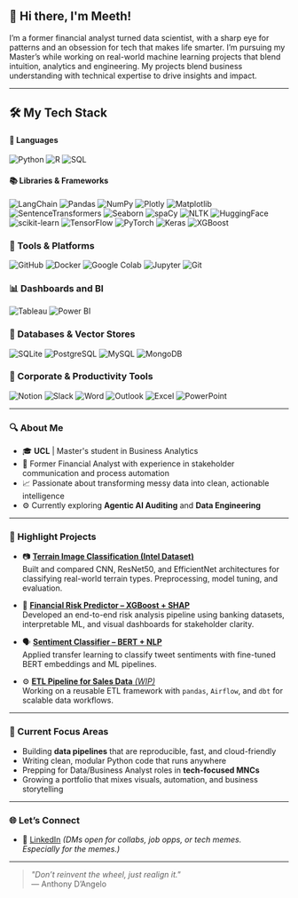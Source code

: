 ## 👋 Hi there, I'm Meeth!

I’m a former financial analyst turned data scientist, with a sharp eye for patterns and an obsession for tech that makes life smarter.
I’m pursuing my Master’s while working on real-world machine learning projects that blend intuition, analytics and engineering. My projects blend business understanding with technical expertise to drive insights and impact.

---

## 🛠️ My Tech Stack

#### 🚀 Languages  

![Python](https://img.shields.io/badge/-Python-153E73?logo=python&logoColor=white)
![R](https://img.shields.io/badge/-R-276DC3?logo=r&logoColor=white)
![SQL](https://img.shields.io/badge/-SQL-66B2FF?logo=postgresql&logoColor=white)

#### 📚 Libraries & Frameworks  
![LangChain](https://img.shields.io/badge/-LangChain-3C1370?logo=data&logoColor=white)
![Pandas](https://img.shields.io/badge/-Pandas-150458?logo=pandas&logoColor=white)
![NumPy](https://img.shields.io/badge/-NumPy-013243?logo=numpy&logoColor=white)
![Plotly](https://img.shields.io/badge/-Plotly-3F4F75?logo=plotly&logoColor=white)
![Matplotlib](https://img.shields.io/badge/-Matplotlib-11557C?logo=matplotlib&logoColor=white)
![SentenceTransformers](https://img.shields.io/badge/-SentenceTransformers-008080?logo=python&logoColor=white)
![Seaborn](https://img.shields.io/badge/-Seaborn-26A69A?logo=python&logoColor=white)
![spaCy](https://img.shields.io/badge/-spaCy-09A3D5?logo=spacy&logoColor=white)
![NLTK](https://img.shields.io/badge/-NLTK-76B900?logo=nltk&logoColor=white)
![HuggingFace](https://img.shields.io/badge/-HuggingFace-FFD21F?logo=huggingface&logoColor=black)
![scikit-learn](https://img.shields.io/badge/-Scikit--Learn-F7931E?logo=scikit-learn&logoColor=white)
![TensorFlow](https://img.shields.io/badge/-TensorFlow-FF6F00?logo=tensorflow&logoColor=white)
![PyTorch](https://img.shields.io/badge/-PyTorch-EE4C2C?logo=pytorch&logoColor=white)
![Keras](https://img.shields.io/badge/-Keras-D00000?logo=keras&logoColor=white)
![XGBoost](https://img.shields.io/badge/-XGBoost-F34B7D?logo=python&logoColor=white)

### 🧰 Tools & Platforms

![GitHub](https://img.shields.io/badge/-GitHub-181717?logo=github&logoColor=white)
![Docker](https://img.shields.io/badge/-Docker-2496ED?logo=docker&logoColor=white)
![Google Colab](https://img.shields.io/badge/-Google%20Colab-F9AB00?logo=googlecolab&logoColor=white)
![Jupyter](https://img.shields.io/badge/-Jupyter-F37626?logo=jupyter&logoColor=white)
![Git](https://img.shields.io/badge/-Git-F05032?logo=git&logoColor=white)

### 📊 Dashboards and BI

![Tableau](https://img.shields.io/badge/-Tableau-E97627?logo=tableau&logoColor=white)
![Power BI](https://img.shields.io/badge/-Power%20BI-F2C811?logo=powerbi&logoColor=black)

### 💾 Databases & Vector Stores

![SQLite](https://img.shields.io/badge/-SQLite-003B57?logo=sqlite&logoColor=white)
![PostgreSQL](https://img.shields.io/badge/-PostgreSQL-336791?logo=postgresql&logoColor=white)
![MySQL](https://img.shields.io/badge/-MySQL-4479A1?logo=mysql&logoColor=white)
![MongoDB](https://img.shields.io/badge/-MongoDB-47A248?logo=mongodb&logoColor=white)

### 🧩 Corporate & Productivity Tools

![Notion](https://img.shields.io/badge/-Notion-000000?logo=notion&logoColor=white)
![Slack](https://img.shields.io/badge/-Slack-4A154B?logo=slack&logoColor=white)
![Word](https://img.shields.io/badge/-Word-2B579A?logo=microsoft-word&logoColor=white)
![Outlook](https://img.shields.io/badge/-Outlook-0072C6?logo=microsoft-outlook&logoColor=white)
![Excel](https://img.shields.io/badge/-Excel-217346?logo=microsoft-excel&logoColor=white)
![PowerPoint](https://img.shields.io/badge/-PowerPoint-B7472A?logo=microsoft-powerpoint&logoColor=white)

---

### 🔍 About Me
- 🎓 **UCL** | Master's student in Business Analytics
- 💼 Former Financial Analyst with experience in stakeholder communication and process automation
- 📈 Passionate about transforming messy data into clean, actionable intelligence
- ⚙️ Currently exploring **Agentic AI Auditing** and **Data Engineering**

---

### 🚀 Highlight Projects

- 📷 [**Terrain Image Classification (Intel Dataset)**](link-to-repo)  
  Built and compared CNN, ResNet50, and EfficientNet architectures for classifying real-world terrain types. Preprocessing, model tuning, and evaluation.

- 🧾 [**Financial Risk Predictor – XGBoost + SHAP**](link-to-repo)  
  Developed an end-to-end risk analysis pipeline using banking datasets, interpretable ML, and visual dashboards for stakeholder clarity.

- 🗣️ [**Sentiment Classifier – BERT + NLP**](link-to-repo)  
  Applied transfer learning to classify tweet sentiments with fine-tuned BERT embeddings and ML pipelines.

- ⚙️ [**ETL Pipeline for Sales Data** *(WIP)*](link-to-repo)  
  Working on a reusable ETL framework with `pandas`, `Airflow`, and `dbt` for scalable data workflows.

---

### 🎯 Current Focus Areas
- Building **data pipelines** that are reproducible, fast, and cloud-friendly  
- Writing clean, modular Python code that runs anywhere  
- Prepping for Data/Business Analyst roles in **tech-focused MNCs**  
- Growing a portfolio that mixes visuals, automation, and business storytelling

---

### 🌐 Let’s Connect
- 💼 [LinkedIn](https://www.linkedin.com/in/shahmeethketulkumar) *(DMs open for collabs, job opps, or tech memes. &nbsp;&nbsp;&nbsp;&nbsp;&nbsp;&nbsp; Especially for the memes.)*  

---

> _"Don’t reinvent the wheel, just realign it."_ <br>
> — Anthony D’Angelo

